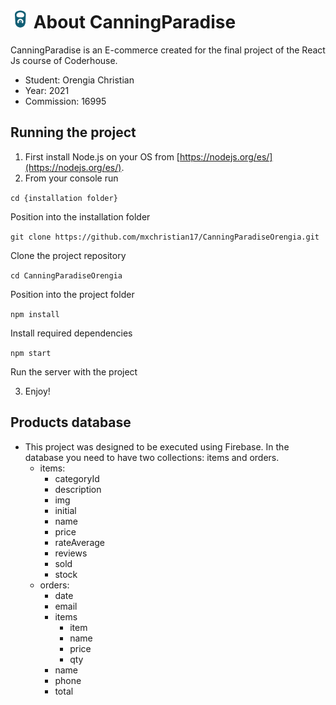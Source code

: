 # <img src="public/logo192.png" width="30" height="30"> About CanningParadise

CanningParadise is an E-commerce created for the final project of the React Js course of Coderhouse.

  - Student: Orengia Christian
  - Year: 2021
  - Commission: 16995

## Running the project

1. First install Node.js on your OS from [https://nodejs.org/es/](https://nodejs.org/es/).
2. From your console run

`cd {installation folder}`

Position into the installation folder

`git clone https://github.com/mxchristian17/CanningParadiseOrengia.git`

Clone the project repository

`cd CanningParadiseOrengia`

Position into the project folder

`npm install`

Install required dependencies

`npm start`

Run the server with the project
    
3. Enjoy!

## Products database

+ This project was designed to be executed using Firebase. In the database you need to have two collections: items and orders.
  + items:
    + categoryId
    + description
    + img
    + initial
    + name
    + price
    + rateAverage
    + reviews
    + sold
    + stock
  + orders:
    + date
    + email
    + items
      + item
      + name
      + price
      + qty
    + name
    + phone
    + total
